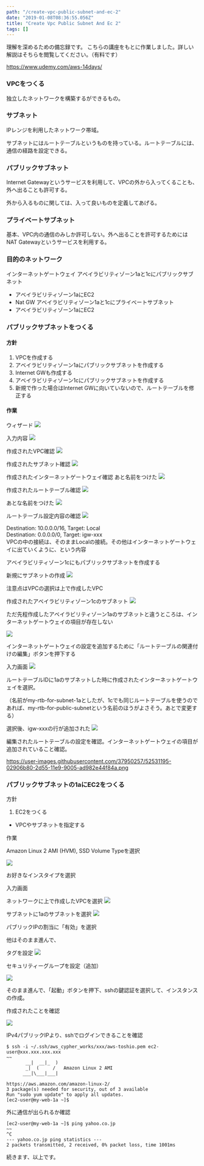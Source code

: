 ```yaml
---
path: "/create-vpc-public-subnet-and-ec-2"
date: "2019-01-08T08:36:55.056Z"
title: "Create Vpc Public Subnet And Ec 2"
tags: []
---
```


理解を深めるための備忘録です。
こちらの講座をもとに作業しました。詳しい解説はそちらを閲覧してください。（有料です）

https://www.udemy.com/aws-14days/


### VPCをつくる

独立したネットワークを構築するができるもの。

### サブネット

IPレンジを利用したネットワーク帯域。

サブネットにはルートテーブルというものを持っている。ルートテーブルには、通信の経路を設定できる。

### パブリックサブネット

Internet Gatewayというサービスを利用して、VPCの外から入ってくることも、外へ出ることも許可する。

外から入るものに関しては、入って良いものを定義してあげる。

### プライベートサブネット

基本、VPC内の通信のみしか許可しない。外へ出ることを許可するためにはNAT Gatewayというサービスを利用する。


### 目的のネットワーク

インターネットゲートウェイ
アベイラビリティゾーン1aと1cにパブリックサブネット
  * アベイラビリティゾーン1aにEC2
  * Nat GW
アベイラビリティゾーン1aと1cにプライベートサブネット
  * アベイラビリティゾーン1aにEC2

### パブリックサブネットをつくる

#### 方針

1. VPCを作成する
2. アベイラビリティゾーン1aにパブリックサブネットを作成する
3. Internet GWも作成する
4. アベイラビリティゾーン1cにパブリックサブネットを作成する
5. 新規で作った場合はInternet GWに向いていないので、ルートテーブルを修正する


#### 作業

ウィザード
![](https://user-images.githubusercontent.com/37950257/52530667-1aafbd00-2d4c-11e9-8d7f-e1b799e4190a.png)


入力内容
![](https://user-images.githubusercontent.com/37950257/52530668-1aafbd00-2d4c-11e9-9817-7caf98d76677.png)


作成されたVPC確認
![](https://user-images.githubusercontent.com/37950257/52530669-1b485380-2d4c-11e9-8e0b-62a0b8282685.png)

作成されたサブネット確認
![](https://user-images.githubusercontent.com/37950257/52530670-1b485380-2d4c-11e9-895a-331b79c89b48.png)


作成されたインターネットゲートウェイ確認
あと名前をつけた
![](https://user-images.githubusercontent.com/37950257/52530671-1b485380-2d4c-11e9-8259-a0962bcef880.png)


作成されたルートテーブル確認
![](https://user-images.githubusercontent.com/37950257/52530672-1be0ea00-2d4c-11e9-9b08-f558d7f3d4f2.png)


あとな名前をつけた
![](https://user-images.githubusercontent.com/37950257/52530673-1be0ea00-2d4c-11e9-8ecf-36df1fb6f764.png)


ルートテーブル設定内容の確認
![](https://user-images.githubusercontent.com/37950257/52530674-1be0ea00-2d4c-11e9-88ba-16885ea4351e.png)

Destination: 10.0.0.0/16, Target: Local
<br />
Destination: 0.0.0.0/0, Target: igw-xxx
<br />
VPCの中の接続は、そのままLocalの接続。その他はインターネットゲートウェイに出ていくように、という内容

アベイラビリティゾーン1cにもパブリックサブネットを作成する

新規にサブネットの作成
![](https://user-images.githubusercontent.com/37950257/52530850-5dbf5f80-2d4f-11e9-8c6a-3c240a42450d.png)

注意点はVPCの選択は上で作成したVPC

作成されたアベイラビリティゾーン1cのサブネット
![](https://user-images.githubusercontent.com/37950257/52530851-5dbf5f80-2d4f-11e9-94f0-1c075107f2fb.png)

ただ先程作成したアベイラビリティゾーン1aのサブネットと違うところは、インターネットゲートウェイの項目が存在しない

![](https://user-images.githubusercontent.com/37950257/52530852-5dbf5f80-2d4f-11e9-91cd-fbff75f6c8b3.png)

インターネットゲートウェイの設定を追加するために「ルートテーブルの関連付けの編集」ボタンを押下する

入力画面
![](https://user-images.githubusercontent.com/37950257/52530853-5e57f600-2d4f-11e9-90f9-c996a4867845.png)

ルートテーブルIDに1aのサブネットした時に作成されたインターネットゲートウェイを選択。

（名前がmy-rtb-for-subnet-1aとしたが、1cでも同じルートテーブルを使うのであれば、my-rtb-for-public-subnetという名前のほうがよさそう。あとで変更する）

選択後、igw-xxxの行が追加された
![](https://user-images.githubusercontent.com/37950257/52530854-5e57f600-2d4f-11e9-9904-af469c8d540a.png)

編集されたルートテーブルの設定を確認。インターネットゲートウェイの項目が追加されていること確認。

https://user-images.githubusercontent.com/37950257/52531195-02906b80-2d55-11e9-9005-ad982e44f84a.png


### パブリックサブネットの1aにEC2をつくる

方針

1. EC2をつくる
  * VPCやサブネットを指定する

作業

Amazon Linux 2 AMI (HVM), SSD Volume Typeを選択

![](https://user-images.githubusercontent.com/37950257/52531197-03290200-2d55-11e9-9b97-e219c295af77.png)

お好きなインスタイプを選択

入力画面

ネットワークに上で作成したVPCを選択
![](https://user-images.githubusercontent.com/37950257/52531198-03290200-2d55-11e9-8e4a-5a792dd38ad9.png)

サブネットに1aのサブネットを選択
![](https://user-images.githubusercontent.com/37950257/52531199-03290200-2d55-11e9-8c1b-0b7d6df9553e.png)

パブリックIPの割当に「有効」を選択

他はそのまま進んで、

タグを設定
![](https://user-images.githubusercontent.com/37950257/52531200-03290200-2d55-11e9-90c8-14099b22f610.png)

セキュリティーグループを設定（追加）

![](https://user-images.githubusercontent.com/37950257/52531201-03c19880-2d55-11e9-9b2c-47bf7de052ce.png)

そのまま進んで、「起動」ボタンを押下、sshの鍵認証を選択して、インスタンスの作成。

作成されたことを確認

![](https://user-images.githubusercontent.com/37950257/52531398-2d2ff380-2d58-11e9-97dd-f176f6e7c48d.png)

IPv4パブリックIPより、sshでログインできることを確認

```
$ ssh -i ~/.ssh/aws_cypher_works/xxx/aws-toshio.pem ec2-user@xxx.xxx.xxx.xxx
~~
       __|  __|_  )
       _|  (     /   Amazon Linux 2 AMI
      ___|\___|___|

https://aws.amazon.com/amazon-linux-2/
3 package(s) needed for security, out of 3 available
Run "sudo yum update" to apply all updates.
[ec2-user@my-web-1a ~]$
```

外に通信が出られるか確認

```
[ec2-user@my-web-1a ~]$ ping yahoo.co.jp
~~
^C
--- yahoo.co.jp ping statistics ---
2 packets transmitted, 2 received, 0% packet loss, time 1001ms
```

続きます、以上です。
